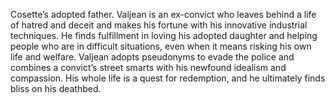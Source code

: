 Cosette’s adopted father. Valjean is an ex-convict who leaves behind a life of 
hatred and deceit and makes his fortune with his innovative industrial 
techniques. He finds fulfillment in loving his adopted daughter and helping 
people who are in difficult situations, even when it means risking his own life 
and welfare. Valjean adopts pseudonyms to evade the police and combines a 
convict’s street smarts with his newfound idealism and compassion. His whole 
life is a quest for redemption, and he ultimately finds bliss on his deathbed.
